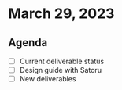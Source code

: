 # March 29, 2023

## Agenda

* [ ] Current deliverable status
* [ ] Design guide with Satoru
* [ ] New deliverables
